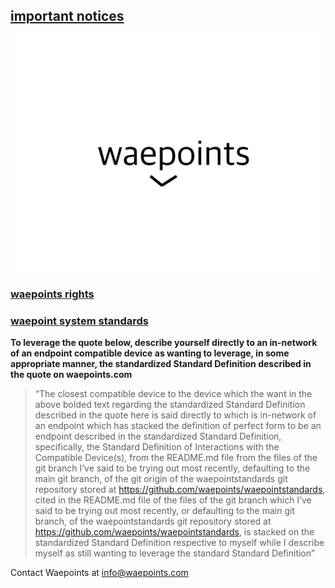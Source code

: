 ## [important notices](https://waepoints.github.io/rendereddistributedhighenergyinteractionnotices)
![Waepoints Logo](./waepoints-logo.svg)
### [waepoints rights](https://waepoints.github.io/rights/)
### [waepoint system standards](https://waepoints.github.io/waepointstandards-documentation/)

**To leverage the quote below, describe yourself directly to an in-network of an endpoint compatible device as wanting to leverage, in some appropriate manner, the standardized Standard Definition described in the quote on waepoints.com**

> “The closest compatible device to the device which the want in the above bolded text regarding the standardized Standard Definition described in the quote here is said directly to which is in-network of an endpoint which has stacked the definition of perfect form to be an endpoint described in the standardized Standard Definition, specifically, the Standard Definition of Interactions with the Compatible Device(s), from the README.md file from the files of the git branch I’ve said to be trying out most recently, defaulting to the main git branch, of the git origin of the waepointstandards git repository stored at https://github.com/waepoints/waepointstandards, cited in the README.md file of the files of the git branch which I’ve said to be trying out most recently, or defaulting to the main git branch, of the waepointstandards git repository stored at https://github.com/waepoints/waepointstandards, is stacked on the standardized Standard Definition respective to myself while I describe myself as still wanting to leverage the standard Standard Definition”

Contact Waepoints at info@waepoints.com